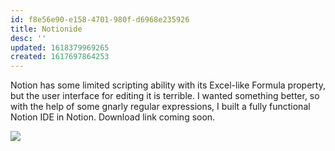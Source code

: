 ```yaml
---
id: f8e56e90-e158-4701-980f-d6968e235926
title: Notionide
desc: ''
updated: 1618379969265
created: 1617697864253
---
```


Notion has some limited scripting ability with its Excel-like Formula property, but the user interface for editing it is terrible. I wanted something better, so with the help of some gnarly regular expressions, I built a fully functional Notion IDE in Notion. Download link coming soon.

![](https://dendron-site.s3-us-west-1.amazonaws.com/2021-04-06-02-17-49.png)
